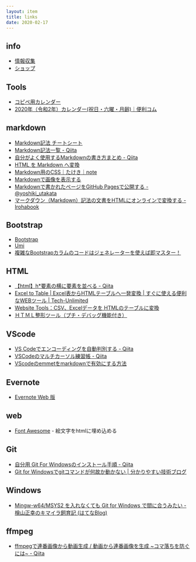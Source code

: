 ```yaml
---
layout: item
title: links
date: 2020-02-17
---
```


## info
- [情報収集](https://kidokun153.github.io/links/info)
- [ショップ](https://kidokun153.github.io/links/shop)

## Tools
- [コピペ用カレンダー](http://tma.main.jp/calendar/)
- [2020年（令和2年）カレンダー(祝日・六曜・月齢)｜便利コム](http://www.benri.com/calendar/)


## markdown
- [Markdown記法 チートシート](https://gist.github.com/mignonstyle/083c9e1651d7734f84c99b8cf49d57fa)  
- [Markdown記法一覧 - Qiita](https://qiita.com/oreo/items/82183bfbaac69971917f)  
- [自分がよく使用するMarkdownの書き方まとめ - Qiita](https://qiita.com/toyokky/items/47a5a56c20ad99e1784c)  
- [HTML を Markdown へ変換](https://pronama.jp/md/)  
- [Markdown用のCSS｜たけき｜note](https://note.com/takeki1967/n/ne4ef7a158946)
- [Markdownで画像を表示する](https://gist.github.com/Tatzyr/3847141)
- [Markdownで書かれたページをGitHub Pagesで公開する - @yoshiki_utakata](http://yoshikyoto.github.io/text/git/gh_pages_md.html)  
- [マークダウン（Markdown）記法の文書をHTMLにオンラインで変換する - Irohabook](https://www.irohabook.com/app-markdown)


## Bootstrap
- [Bootstrap](https://getbootstrap.com/)  
- [Umi](https://ysakasin.github.io/Umi/bootstrap-ja.html)  
- [複雑なBootstrapカラムのコードはジェネレーターを使えば即マスター！](https://tonari-it.com/bootstrap_multicolumn_generator/)
　

## HTML
- [【html】h*要素の横に要素を並べる - Qiita](https://qiita.com/kazu56/items/05fb54e7e6b69c749c33)  
- [Excel to Table | Excel表からHTMLテーブルへ一発変換 | すぐに使える便利なWEBツール | Tech-Unlimited](https://tech-unlimited.com/exceltable.html)
- [Website Tools：CSV、Excelデータを HTMLのテーブルに変換](http://websitetools.biz-box.jp/html_table.php)
- [ＨＴＭＬ整形ツール（プチ・デバッグ機能付き）](http://u670.com/pikamap/htmlseikei.php)
　

## VScode
- [VS Codeでエンコーディングを自動判別する - Qiita](https://qiita.com/hijion/items/e8b9f25d212801ca8a36)
- [VSCodeのマルチカーソル練習帳 - Qiita](https://qiita.com/TomK/items/3b1f5be07d708d7bd6c5)  
- [VScodeのemmetをmarkdownで有効にする方法](https://bluebear.jp/post/vscode-emmet-markdown/)
　

## Evernote
- [Evernote Web 版](https://www.evernote.com/client/)
　

## web
- [Font Awesome](https://fontawesome.com/) - 絵文字をhtmlに埋め込める
　

## Git
- [自分用 Git For Windowsのインストール手順 - Qiita](https://qiita.com/toshi-click/items/dcf3dd48fdc74c91b409)<br>
- [Git for Windowsでgitコマンドが何故か動かない | 分かりやすい技術ブログ](https://sun0range.com/information-technology/git-for-windows-error)
　

## Windows
- [Mingw-w64/MSYS2 を入れなくても Git for Windows で間に合うみたい - 檜山正幸のキマイラ飼育記 (はてなBlog)](https://m-hiyama.hatenablog.com/entry/20151013/1444704189)
　

## ffmpeg
- [ffmpegで連番画像から動画生成 / 動画から連番画像を生成 ~コマ落ちを防ぐには~ - Qiita](https://qiita.com/livlea/items/a94df4667c0eb37d859f)